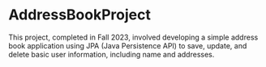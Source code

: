 # AddressBookProject
This project, completed in Fall 2023, involved developing a simple address book application using JPA (Java Persistence API) to save, update, and delete basic user information, including name and addresses.
